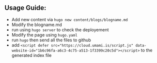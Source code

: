 ## Usage Guide:
- Add new content via `hugo new content/blogs/blogname.md`
- Modify the blogname.md
- run using `hugo server` to check the deployement
- Modify the page using `hugo.yaml`
- run `hugo` then send all the files to github
- add `<script defer src="https://cloud.umami.is/script.js" data-website-id="1b6c96fa-a6c3-4c75-a513-1f3399c20c5d"></script>` to the generated index file